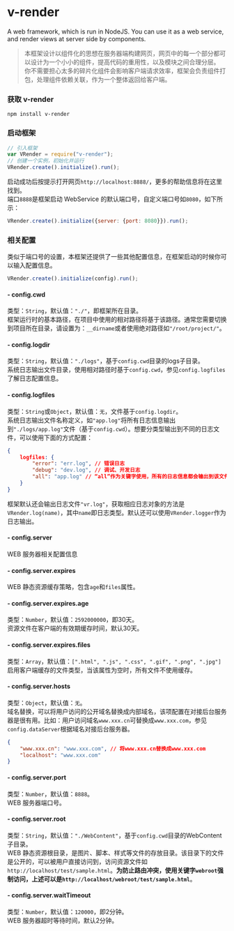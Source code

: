# v-render
A web framework, which is run in NodeJS. You can use it as a web service, and render views at server side by components.

> 本框架设计以组件化的思想在服务器端构建网页，网页中的每一个部分都可以设计为一个小小的组件，提高代码的重用性，以及模块之间合理分层。 你不需要担心太多的碎片化组件会影响客户端请求效率，框架会负责组件打包，处理组件依赖关联，作为一个整体返回给客户端。

### 获取 v-render
```
npm install v-render
```

### 启动框架
```javascript
// 引入框架
var VRender = require("v-render");
// 创建一个实例，初始化并运行
VRender.create().initialize().run();
```
启动成功后按提示打开网页`http://localhost:8888/`，更多的帮助信息将在这里找到。  
端口`8888`是框架启动 WebService 的默认端口号，自定义端口号如`8080`，如下所示：

```javascript
VRender.create().initialize({server: {port: 8080}}).run();
```

### 相关配置
类似于端口号的设置，本框架还提供了一些其他配置信息，在框架启动的时候你可以输入配置信息。

```javascript
VRender.create().initialize(config).run();
```

#### - config.cwd
类型：`String`，默认值：`"./"`，即框架所在目录。  
框架运行时的基本路径，在项目中使用的相对路径将基于该路径。通常您需要切换到项目所在目录，请设置为：`__dirname`或者使用绝对路径如`"/root/project/"`。

#### - config.logdir
类型：`String`，默认值：`"./logs"`，基于`config.cwd`目录的logs子目录。  
系统日志输出文件目录，使用相对路径时基于`config.cwd`，参见`config.logfiles`了解日志配置信息。

#### - config.logfiles
类型：`String`或`Object`，默认值：`无`，文件基于`config.logdir`。  
系统日志输出文件名称定义，如<code>"app.log"</code>将所有日志信息输出到`"./logs/app.log"`文件（基于`config.cwd`）。想要分类型输出到不同的日志文件，可以使用下面的方式配置：

```json
{
	logfiles: {
		"error": "err.log", // 错误日志
		"debug": "dev.log", // 调试、开发日志
		"all": "app.log" // “all”作为关键字使用，所有的日志信息都会输出到该文件
	}
}
```
框架默认还会输出日志文件`"vr.log"`，获取相应日志对象的方法是`VRender.log(name)`，其中`name`即日志类型。默认还可以使用`VRender.logger`作为日志输出。

#### - config.server
WEB 服务器相关配置信息

#### - config.server.expires
WEB 静态资源缓存策略，包含`age`和`files`属性。

#### - config.server.expires.age
类型：`Number`，默认值：`2592000000`，即30天。  
资源文件在客户端的有效期缓存时间，默认30天。

#### - config.server.expires.files
类型：`Array`，默认值：`[".html", ".js", ".css", ".gif", ".png", ".jpg"]`  
启用客户端缓存的文件类型，当该属性为空时，所有文件不使用缓存。

#### - config.server.hosts
类型：`Object`，默认值：`无`。  
域名替换，可以将用户访问的公开域名替换成内部域名，该项配置在对接后台服务器是很有用。比如：用户访问域名`www.xxx.cn`可替换成`www.xxx.com`，参见`config.dataServer`根据域名对接后台服务器。

```json
{
    "www.xxx.cn": "www.xxx.com", // 将www.xxx.cn替换成www.xxx.com
    "localhost": "www.xxx.com"
}
```

#### - config.server.port
类型：`Number`，默认值：`8888`。   
WEB 服务器端口号。

#### - config.server.root
类型：`String`，默认值：`"./WebContent"`，基于`config.cwd`目录的WebContent子目录。  
WEB 静态资源根目录，是图片、脚本、样式等文件的存放目录。该目录下的文件是公开的，可以被用户直接访问到，访问资源文件如`http://localhost/test/sample.html`。**为防止路由冲突，使用关键字`webroot`强制访问，上述可以是`http://localhost/webroot/test/sample.html`**。

#### - config.server.waitTimeout
类型：`Number`，默认值：`120000`，即2分钟。  
WEB 服务器超时等待时间，默认2分钟。

